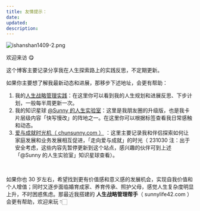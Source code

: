 ```yaml
---
title: 友情提示：
date:
updated:
description:
---
```





![ishanshan1409-2.png](https://cdn.sunnyhuang.net/share/ishanshan1409-2.png?x-oss-process=image/resize,w_400 ':size=120')





欢迎来访 😋

这个博客主要记录分享我在人生探索路上的实践反思，不定期更新。

如果你主要想了解我最新动态和进展，那移步下述地址，会更有帮助：

1. 我的[人生战略管理实践](https://sunnylife.feishu.cn/wiki/Wbiww9MQvi3l3nket5YcqneFnge?create_from=create_doc_to_wiki)：在这里你可以看到我的人生规划和进展反思、下步计划，一般每半周更新一次。
2. 我的知识星球 [@Sunny 的人生实验室](https://t.zsxq.com/Vrzji2B)：这里是我朋友圈的升级版，也是我卡片层级内容「快写慢改」的阵地之一。在这里你可以根据标签查看我日常感触和动态。
3. [爱与成就时光机（ chunsunny.com ）](/) ：这里主要记录我和伴侣探索如何让家庭发展和业务发展相互促进，「走向爱与成就」的时光（ 231030 注：出于安全考虑，这些内容先暂停更新到这个站点，感兴趣的伙伴可到上述「@Sunny 的人生实验室」知识星球查看）。

<br>


如果你也 30 岁左右，希望找到更有价值感和意义感的发展机会，实现自我价值和个人增值；同时又逐步面临婚育成家、养育传承、照护父母，感觉人生复杂度明显上升，不时困惑焦虑。那最近我搭建的 **人生战略管理帮手**（ sunnylife42.com ）会更有帮助，欢迎来玩 👇🏻
